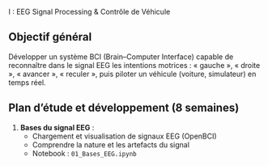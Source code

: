 I : EEG Signal Processing & Contrôle de Véhicule

## Objectif général

Développer un système BCI (Brain–Computer Interface) capable de reconnaître dans le signal EEG les intentions motrices : « gauche », « droite », « avancer », « reculer », puis piloter un véhicule (voiture, simulateur) en temps réel.

## Plan d’étude et développement (8 semaines)

1. **Bases du signal EEG** :  
   - Chargement et visualisation de signaux EEG (OpenBCI)  
   - Comprendre la nature et les artefacts du signal  
   - Notebook : `01_Bases_EEG.ipynb`
